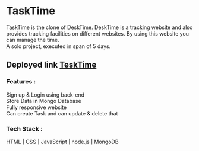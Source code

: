 # TaskTime

TaskTime is the clone of DeskTime. DeskTime is a tracking website and also provides tracking facilities on different websites. By using this website you can manage the time.
<br>
A solo project, executed in span of 5 days.
<br>
## Deployed link [TeskTime](https://meek-axolotl-45cadb.netlify.app)
### Features : <br>
Sign up & Login using back-end<br>
Store Data in Mongo Database<br>
Fully responsive website<br>
Can create Task and can update & delete that<br>
### Tech Stack :
HTML | CSS | JavaScript | node.js | MongoDB
